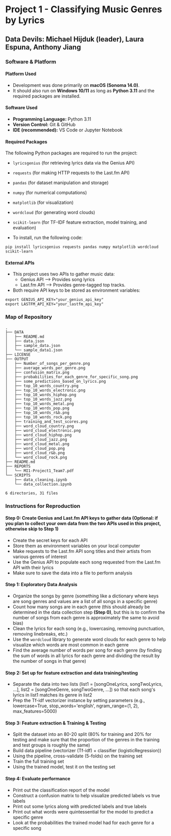 # Project 1 - Classifying Music Genres by Lyrics

## Data Devils: Michael Hijduk (leader), Laura Espuna, Anthony Jiang

### Software & Platform

#### Platform Used
- Development was done primarily on **macOS (Sonoma 14.0)**.
- It should also run on **Windows 10/11** as long as **Python 3.11** and the required packages are installed.

#### Software Used
- **Programming Language:** Python 3.11  
- **Version Control:** Git & GitHub  
- **IDE (recommended):** VS Code or Jupyter Notebook  

#### Required Packages
The following Python packages are required to run the project:  
- `lyricsgenius` (for retrieving lyrics data via the Genius API)  
- `requests` (for making HTTP requests to the Last.fm API)    
- `pandas` (for dataset manipulation and storage)  
- `numpy` (for numerical computations)    
- `matplotlib` (for visualization)  
- `wordcloud` (for generating word clouds)  
- `scikit-learn` (for TF-IDF feature extraction, model training, and evaluation)

- To install, run the following code:
```
pip install lyricsgenius requests pandas numpy matplotlib wordcloud scikit-learn

```

#### External APIs
- This project uses two APIs to gather music data:
  - Genius API --> Provides song lyrics
  - Last.fm API --> Provides genre-tagged top tracks.
- Both require API keys to be stored as environment variables:
```
export GENIUS_API_KEY="your_genius_api_key"
export LASTFM_API_KEY="your_lastfm_api_key"
```


### Map of Repository
```
.
├── DATA
│   ├── README.md
│   ├── data.json
│   ├── sample_data.json
│   └── sample_data1.json
├── LICENSE
├── OUTPUT
│   ├── Number_of_songs_per_genre.png
│   ├── average_words_per_genre.png
│   ├── confusion_matrix.png
│   ├── probabilities_for_each_genre_for_specific_song.png
│   ├── some_predictions_based_on_lyrics.png
│   ├── top_10_words_country.png
│   ├── top_10_words_electronic.png
│   ├── top_10_words_hiphop.png
│   ├── top_10_words_jazz.png
│   ├── top_10_words_metal.png
│   ├── top_10_words_pop.png
│   ├── top_10_words_r&b.png
│   ├── top_10_words_rock.png
│   ├── training_and_test_scores.png
│   ├── word_cloud_country.png
│   ├── word_cloud_electronic.png
│   ├── word_cloud_hiphop.png
│   ├── word_cloud_jazz.png
│   ├── word_cloud_metal.png
│   ├── word_cloud_pop.png
│   ├── word_cloud_r&b.png
│   └── word_cloud_rock.png
├── README.md
├── REPORTS
│   └── MI1-Project1_Team7.pdf
└── SCRIPTS
    ├── data_cleaning.ipynb
    └── data_collection.ipynb

6 directories, 31 files

```
### Instructions for Reproduction

#### Step 0: Create Genius and Last.fm API keys to gather data (Optional: if you plan to collect your own data from the two APIs used in this project, otherwise skip to **Step 1**)
- Create the secret keys for each API
- Store them as environment variables on your local computer
- Make requests to the Last.fm API song titles and their artists from various genres of interest
- Use the Genius API to populate each song requested from the Last.fm API with their lyrics
- Make sure to save the data into a file to perform analysis

#### Step 1: Exploratory Data Analysis
- Organize the songs by genre (something like a dictionary where keys are song genres and values are a list of all songs in a specific genre)
- Count how many songs are in each genre (this should already be determined in the data collection step **(Step 0)**, but this is to confirm the number of songs from each genre is approximately the same to avoid bias)
- Clean the lyrics for each song (e.g., lowercasing, removing punctuation, removing linebreaks, etc.)
- Use the `wordcloud` library to generate word clouds for each genre to help visualize which words are most common in each genre
- Find the average number of words per song for each genre (by finding the sum of words in all lyrics for each genre and dividing the result by the number of songs in that genre)

#### Step 2: Set up for feature extraction and data training/testing
- Separate the data into two lists (list1 = [songOneLyrics, songTwoLyrics, ...], list2 = [songOneGenre, songTwoGenre, ...]) so that each song's lyrics in list1 matches its genre in list2
- Prep the Tf-idf vectorizer instance by setting parameters (e.g., lowercase=True, stop_words='english', ngram_range=(1, 2), max_features=5000)

#### Step 3: Feature extraction & Training & Testing
- Split the dataset into an 80-20 split (80% for training and 20% for testing and make sure that the proportion of the genres in the training and test groups is roughly the same)
- Build data pipeline (vectorizer (Tf-idf) + classifier (logisticRegression))
- Using the pipeline, cross-validate (5-folds) on the training set
- Train the full training set
- Using the trained model, test it on the testing set

#### Step 4: Evaluate performance
- Print out the classification report of the model
- Construct a confusion matrix to help visualize predicted labels vs true labels
- Print out some lyrics along with predicted labels and true labels
- Print out what words were quintessential for the model to predict a specific genre
- Look at the probabilities the trained model had for each genre for a specific song



